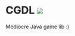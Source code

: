# CGDL [![](https://jitpack.io/v/CyR1en/CGDL.svg)](https://jitpack.io/#CyR1en/CGDL)
Mediocre Java game lib :)
